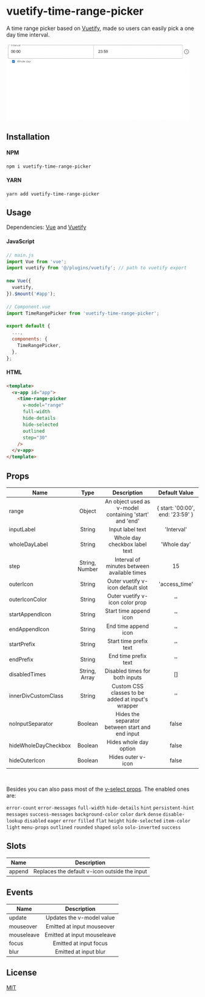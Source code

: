 # vuetify-time-range-picker

A time range picker based on [Vuetify](https://vuetifyjs.com/), made so users can easily pick a one day time interval.

![Demo](images/demo.gif?raw=true)

## Installation

#### NPM
```bash
npm i vuetify-time-range-picker
```

#### YARN
```
yarn add vuetify-time-range-picker
```

## Usage
Dependencies: [Vue](https://vuejs.org/) and [Vuetify](https://vuetifyjs.com/)

#### JavaScript
```javascript
// main.js
import Vue from 'vue';
import vuetify from '@/plugins/vuetify'; // path to vuetify export

new Vue({
  vuetify,
}).$mount('#app');

// Component.vue
import TimeRangePicker from 'vuetify-time-range-picker';

export default {
  ...,
  components: {
    TimeRangePicker,
  },
};

```

#### HTML
```html
<template>
  <v-app id="app">
    <time-range-picker
      v-model="range"
      full-width
      hide-details
      hide-selected
      outlined
      step="30"
    />
  </v-app>
</template>
```
## Props

| Name  | Type | Description | Default Value |
| ------------- |:-------------:|:-------------:|:-------------:|
| range | Object  | An object used as v-model containing 'start' and 'end' | { start: '00:00', end: '23:59' } |
| inputLabel | String  | Input label text | 'Interval' |
| wholeDayLabel  | String  | Whole day checkbox label text | 'Whole day' |
| step |String, Number | Interval of minutes between available times | 15 |
| outerIcon | String | Outer vuetify v-icon default slot | 'access_time' |
| outerIconColor | String | Outer vuetify v-icon color prop | '' |
| startAppendIcon | String | Start time append icon | '' |
| endAppendIcon | String | End time append icon | '' |
| startPrefix | String | Start time prefix text | '' |
| endPrefix | String | End time prefix text | ''|
| disabledTimes | String, Array | Disabled times for both inputs | [] |
| innerDivCustomClass | String | Custom CSS classes to be added at input's wrapper | '' |
| noInputSeparator | Boolean | Hides the separator between start and end input | false |
| hideWholeDayCheckbox | Boolean | Hides whole day option | false |
| hideOuterIcon | Boolean | Hides outer v-icon | false |

<br />

Besides you can also pass most of the [v-select props](https://vuetifyjs.com/en/api/v-select/#props). The enabled ones are:

`error-count` `error-messages` `full-width` `hide-details` `hint` `persistent-hint` `messages` `success-messages` `background-color` `color` `dark` `dense` `disable-lookup` `disabled` `eager` `error` `filled` `flat` `height` `hide-selected` `item-color` `light` `menu-props` `outlined` `rounded` `shaped` `solo` `solo-inverted` `success`

## Slots

| Name  | Description |
| ------------- |:-------------:|
| append | Replaces the default v-icon outside the input |

## Events

| Name  | Description |
| ------------- |:-------------:|
| update | Updates the v-model value |
| mouseover | Emitted at input mouseover |
| mouseleave | Emitted at input mouseleave |
| focus | Emitted at input focus |
| blur | Emitted at input blur |

## License
[MIT](https://choosealicense.com/licenses/mit/)